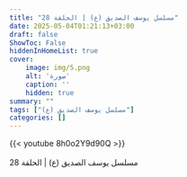 ```yaml
---
title: "مسلسل يوسف الصديق (ع) | الحلقة 28"
date: 2025-05-04T01:21:13+03:00
draft: false
ShowToc: False
hiddenInHomeList: true
cover:
    image: img/5.png
    alt: 'صورة'
    caption: ''
    hidden: true
summary: ""
tags: ["مسلسل يوسف الصديق (ع)"]
categories: []
---
```


{{< youtube 8h0o2Y9d90Q >}}  
 <br>
مسلسل يوسف الصديق (ع) | الحلقة 28
